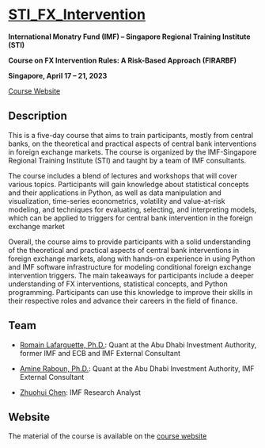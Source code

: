 # [STI_FX_Intervention](https://amineraboun.github.io/STI_FX_Intervention/docs/index.html)

**International Monatry Fund (IMF) – Singapore Regional Training Institute (STI)**

**Course on FX Intervention Rules: A Risk-Based Approach (FIRARBF)**

**Singapore, April 17 – 21, 2023**

[Course Website](https://amineraboun.github.io/STI_FX_Intervention/docs/index.html)

## Description
This is a five-day course that aims to train participants, mostly from central banks, on the theoretical and practical aspects of central bank interventions in foreign exchange markets. The course is organized by the IMF-Singapore Regional Training Institute (STI) and taught by a team of IMF consultants.

The course includes a blend of lectures and workshops that will cover various topics. Participants will gain knowledge about statistical concepts and their applications in Python, as well as data manipulation and visualization, time-series econometrics, volatility and value-at-risk modeling, and techniques for evaluating, selecting, and interpreting models, which can be applied to triggers for central bank intervention in the foreign exchange market

Overall, the course aims to provide participants with a solid understanding of the theoretical and practical aspects of central bank interventions in foreign exchange markets, along with hands-on experience in using Python and IMF software infrastructure for modeling conditional foreign exchange intervention triggers. The main takeaways for participants include a deeper understanding of FX interventions, statistical concepts, and Python programming. Participants can use this knowledge to improve their skills in their respective roles and advance their careers in the field of finance.

## Team


- [Romain Lafarguette, Ph.D.](https://romainlafarguette.github.io/): Quant at the Abu Dhabi Investment Authority, former IMF and ECB and IMF External Consultant


- [Amine Raboun, Ph.D.](https://amineraboun.github.io/): Quant at the Abu Dhabi Investment Authority, IMF External Consultant


- [Zhuohui Chen](zchen4@imf.org): IMF Research Analyst

## Website
The material of the course is available on the [course website](https://amineraboun.github.io/STI_FX_Intervention/docs/index.html)


